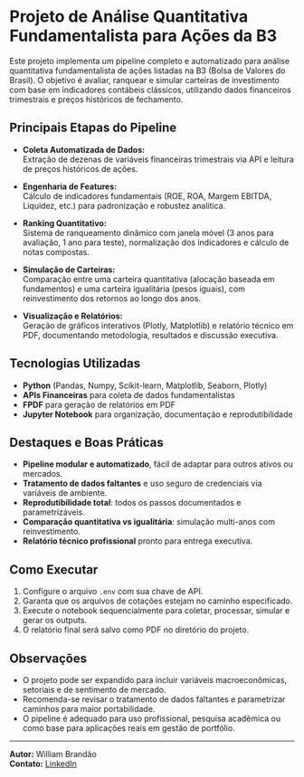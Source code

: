 # Projeto de Análise Quantitativa Fundamentalista para Ações da B3

Este projeto implementa um pipeline completo e automatizado para análise quantitativa fundamentalista de ações listadas na B3 (Bolsa de Valores do Brasil). O objetivo é avaliar, ranquear e simular carteiras de investimento com base em indicadores contábeis clássicos, utilizando dados financeiros trimestrais e preços históricos de fechamento.

## Principais Etapas do Pipeline

- **Coleta Automatizada de Dados:**  
    Extração de dezenas de variáveis financeiras trimestrais via API e leitura de preços históricos de ações.

- **Engenharia de Features:**  
    Cálculo de indicadores fundamentais (ROE, ROA, Margem EBITDA, Liquidez, etc.) para padronização e robustez analítica.

- **Ranking Quantitativo:**  
    Sistema de ranqueamento dinâmico com janela móvel (3 anos para avaliação, 1 ano para teste), normalização dos indicadores e cálculo de notas compostas.

- **Simulação de Carteiras:**  
    Comparação entre uma carteira quantitativa (alocação baseada em fundamentos) e uma carteira igualitária (pesos iguais), com reinvestimento dos retornos ao longo dos anos.

- **Visualização e Relatórios:**  
    Geração de gráficos interativos (Plotly, Matplotlib) e relatório técnico em PDF, documentando metodologia, resultados e discussão executiva.

## Tecnologias Utilizadas

- **Python** (Pandas, Numpy, Scikit-learn, Matplotlib, Seaborn, Plotly)
- **APIs Financeiras** para coleta de dados fundamentalistas
- **FPDF** para geração de relatórios em PDF
- **Jupyter Notebook** para organização, documentação e reprodutibilidade

## Destaques e Boas Práticas

- **Pipeline modular e automatizado**, fácil de adaptar para outros ativos ou mercados.
- **Tratamento de dados faltantes** e uso seguro de credenciais via variáveis de ambiente.
- **Reprodutibilidade total**: todos os passos documentados e parametrizáveis.
- **Comparação quantitativa vs igualitária**: simulação multi-anos com reinvestimento.
- **Relatório técnico profissional** pronto para entrega executiva.

## Como Executar

1. Configure o arquivo `.env` com sua chave de API.
2. Garanta que os arquivos de cotações estejam no caminho especificado.
3. Execute o notebook sequencialmente para coletar, processar, simular e gerar os outputs.
4. O relatório final será salvo como PDF no diretório do projeto.

## Observações

- O projeto pode ser expandido para incluir variáveis macroeconômicas, setoriais e de sentimento de mercado.
- Recomenda-se revisar o tratamento de dados faltantes e parametrizar caminhos para maior portabilidade.
- O pipeline é adequado para uso profissional, pesquisa acadêmica ou como base para aplicações reais em gestão de portfólio.

---

**Autor:** William Brandão  
**Contato:** [LinkedIn](https://www.linkedin.com/in/william-brandao/)
